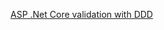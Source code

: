 
[ASP .Net Core validation with DDD](https://enterprisecraftsmanship.com/posts/combining-asp-net-core-attributes-with-value-objects/)

